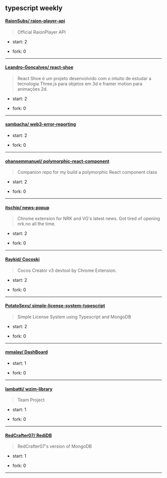 ## typescript weekly

#### [RaionSubs/ raion-player-api](https://github.com/RaionSubs/raion-player-api)
>  Official RaionPlayer API
+ start: 2
+ fork: 0
---
#### [Leandro-Goncalves/ react-shoe](https://github.com/Leandro-Goncalves/react-shoe)
>  React Shoe é um projeto desenvolvido com o intuito de estudar a tecnologia Three.js para objetos em 3d e framer motion para animações 2d.
+ start: 2
+ fork: 0
---
#### [sambacha/ web3-error-reporting](https://github.com/sambacha/web3-error-reporting)
>  
+ start: 2
+ fork: 0
---
#### [ohansemmanuel/ polymorphic-react-component](https://github.com/ohansemmanuel/polymorphic-react-component)
>  Companion repo for my build a polymorphic React component class
+ start: 2
+ fork: 0
---
#### [itschip/ news-popup](https://github.com/itschip/news-popup)
>  Chrome extension for NRK and VG's latest news. Got tired of opening nrk.no all the time.
+ start: 2
+ fork: 0
---
#### [Raykid/ Cocoski](https://github.com/Raykid/Cocoski)
>  Cocos Creator v3 devtool by Chrome Extension.
+ start: 2
+ fork: 0
---
#### [PotatoSexy/ simple-license-system-typescript](https://github.com/PotatoSexy/simple-license-system-typescript)
>  Simple License System using Typescript and MongoDB
+ start: 2
+ fork: 0
---
#### [mmalay/ DashBoard](https://github.com/mmalay/DashBoard)
>  
+ start: 1
+ fork: 0
---
#### [lambatti/ wzim-library](https://github.com/lambatti/wzim-library)
>  Team Project
+ start: 1
+ fork: 0
---
#### [RedCrafter07/ RediDB](https://github.com/RedCrafter07/RediDB)
>  RedCrafter07's version of MongoDB
+ start: 1
+ fork: 0
---